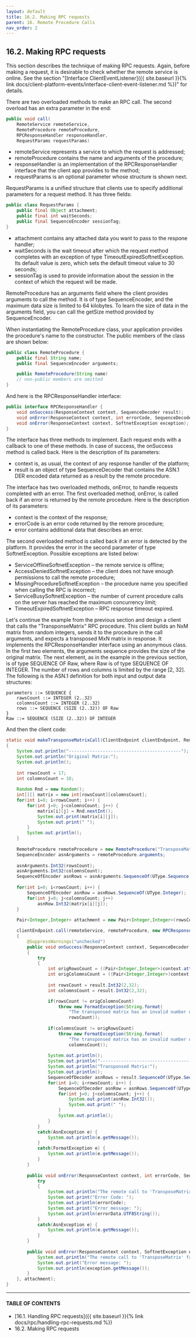 ```yaml
---
layout: default
title: 16.2. Making RPC requests
parent: 16. Remote Procedure Calls
nav_order: 2
---
```


## 16.2. Making RPC requests

This section describes the technique of making RPC requests. Again, before making a request, it is desirable to check whether the remote service is online. See the section "[Interface ClientEventListener]({{ site.baseurl }}{% link docs/client-platform-events/interface-client-event-listener.md %})" for details.  

There are two overloaded methods to make an RPC call. The second overload has an extra parameter in the end:  
```java
public void call(
    RemoteService remoteService,
    RemoteProcedure remoteProcedure,
    RPCResponseHandler responseHandler,
    RequestParams requestParams)
```
*	<span class="param">remoteService</span> represents a service to which the request is addressed;
*	<span class="param">remoteProcedure</span> contains the name and arguments of the procedure;
*	<span class="param">responseHandler</span> is an implementation of the <span class="datatype">RPCResponseHandler</span> interface that the client app provides to the method;  
*	<span class="param">requestParams</span> is an optional parameter whose structure is shown next.  

<span class="datatype">RequestParams</span> is a unified structure that clients use to specify additional parameters for a request method. It has three fields:
```java
public class RequestParams {
	public final Object attachment;
	public final int waitSeconds; 
	public final SequenceEncoder sessionTag;
}
```
*	<span class="field">attachment</span> contains any attached data you want to pass to the respone handler;
*	<span class="field">waitSeconds</span> is the wait timeout after which the request method completes with an exception of type <span class="exception">TimeoutExpiredSoftnetException</span>. Its default value is zero, which sets the default timeout value to 30 seconds;
*	<span class="field">sessionTag</span> is used to provide information about the session in the context of which the request will be made.  

<span class="datatype">RemoteProcedure</span> has an <span class="field">arguments</span> field where the client provides arguments to call the method. It is of type <span class="datatype">SequenceEncoder</span>, and the maximum data size is limited to 64 kilobytes. To learn the size of data in the <span class="field">arguments</span> field, you can call the <span class="method">getSize</span> method provided by <span class="datatype">SequenceEncoder</span>. 

When instantiating the <span class="datatype">RemoteProcedure</span> class, your application provides the procedure's name to the constructor. The public members of the class are shown below:
```java
public class RemoteProcedure {	
    public final String name;
    public final SequenceEncoder arguments;

    public RemoteProcedure(String name)
    // non-public members are omitted
}
```
And here is the <span class="datatype">RPCResponseHandler</span> interface:
```java
public interface RPCResponseHandler {
	void onSuccess(ResponseContext context, SequenceDecoder result);
	void onError(ResponseContext context, int errorCode, SequenceDecoder errorData);
	void onError(ResponseContext context, SoftnetException exception);
}
```

The interface has three methods to implement. Each request ends with a callback to one of these methods. In case of success, the <span class="method">onSuccess</span> method is called back. Here is the description of its parameters:
*	<span class="param">context</span> is, as usual, the context of any response handler of the platform;
*	<span class="param">result</span> is an object of type <span class="datatype">SequenceDecoder</span> that contains the ASN.1 DER encoded data returned as a result by the remote procedure.  

The interface has two overloaded methods, <span class="method">onError</span>, to handle requests completed with an error. The first overloaded method, <span class="method">onError</span>, is called back if an error is returned by the remote procedure. Here is the description of its parameters:
*	<span class="param">context</span> is the context of the response;
*	<span class="param">errorCode</span> is an error code returned by the remore procedure;
*	<span class="param">error</span> contains additional data that describes an error.  

The second overloaded method is called back if an error is detected by the platform. It provides the error in the second parameter of type <span class="exception">SoftnetException</span>. Possible exceptions are listed below:
*	<span class="exception">ServiceOfflineSoftnetException</span> – the remote service is offline; 
*	<span class="exception">AccessDeniedSoftnetException</span> – the client does not have enough permissions to call the remote procedure;
*	<span class="exception">MissingProcedureSoftnetException</span> – the procedure name you specified when calling the RPC is incorrect;
*	<span class="exception">ServiceBusySoftnetException</span> – the number of current procedure calls on the server has reached the maximum concurrency limit;
*	<span class="exception">TimeoutExpiredSoftnetException</span> – RPC response timeout expired.  

Let's continue the example from the previous section and design a client that calls the "TransponseMatrix" RPC procedure. This client builds an NxM matrix from random integers, sends it to the procedure in the call arguments, and expects a transposed MxN matrix in response. It implements the <span class="datatype">RPCResponseHandler</span> interface using an anonymous class. In the first two elements, the arguments sequence provides the size of the original matrix. The next element, as in the example in the previous section, is of type SEQUENCE OF Raw, where Raw is of type SEQUENCE OF INTEGER. The number of rows and columns is limited by the range [2, 32]. The following is the ASN.1 definition for both input and output data structures:
```
parameters ::= SEQUENCE {
	rawsCount ::= INTEGER (2..32)
	colomnsCount ::= INTEGER (2..32)
	rows ::= SEQUENCE (SIZE (2..32)) OF Raw
}
Raw ::= SEQUENCE (SIZE (2..32)) OF INTEGER
```

And then the client code:
```java
static void makeTransponseMatrixCall(ClientEndpoint clientEndpoint, RemoteService remoteService) 
{		
    System.out.println("-------------------------------------------");
    System.out.println("Original Matrix:");
    System.out.println();
	
    int rowsCount = 17;
    int colomnsCount = 10;
		
    Random Rnd = new Random();
    int[][] matrix = new int[rowsCount][colomnsCount]; 
    for(int i=0; i<rowsCount; i++) {			
        for(int j=0; j<colomnsCount; j++) {
            matrix[i][j] = Rnd.nextInt();
            System.out.print(matrix[i][j]);
            System.out.print(" ");
        }
        System.out.println();
    }
		
    RemoteProcedure remoteProcedure = new RemoteProcedure("TransposeMatrix");		
    SequenceEncoder asnArguments = remoteProcedure.arguments;		
		
    asnArguments.Int32(rowsCount);
    asnArguments.Int32(colomnsCount);				
    SequenceOfEncoder asnRows = asnArguments.SequenceOf(UType.Sequence);
		
    for(int i=0; i<rowsCount; i++) {
        SequenceOfEncoder asnRow = asnRows.SequenceOf(UType.Integer);
        for(int j=0; j<colomnsCount; j++)
            asnRow.Int32(matrix[i][j]);
    }		
	
    Pair<Integer,Integer> attachment = new Pair<Integer,Integer>(rowsCount, colomnsCount);

    clientEndpoint.call(remoteService, remoteProcedure, new RPCResponseHandler()
    {
        @SuppressWarnings("unchecked")
        public void onSuccess(ResponseContext context, SequenceDecoder result)
        {
            try
            {				
                int origRowsCount = ((Pair<Integer,Integer>)context.attachment).First;
                int origColomnsCount = ((Pair<Integer,Integer>)context.attachment).Second;
			
                int rowsCount = result.Int32(2,32);
                int colomnsCount = result.Int32(2,32);

                if(rowsCount != origColomnsCount)					
                    throw new FormatException(String.format(
                        "The transponsed matrix has an invalid number of rows %d",
                        rowsCount));
										
                if(colomnsCount != origRowsCount)
                    throw new FormatException(String.format(
                        "The transponsed matrix has an invalid number of colomns %d", 
                        colomnsCount));
					
                System.out.println();
                System.out.println("------------------------------------------");
                System.out.println("Transponsed Matrix:");
                System.out.println();
                SequenceOfDecoder asnRows = result.SequenceOf(UType.Sequence); 
                for(int i=0; i<rowsCount; i++) {
                    SequenceOfDecoder asnRow = asnRows.SequenceOf(UType.Integer);
                    for(int j=0; j<colomnsCount; j++) {
                        System.out.print(asnRow.Int32());
                        System.out.print(" ");
                    }
                    System.out.println();						
                }					
            }
            catch(AsnException e) {
                System.out.println(e.getMessage());					
            }	
            catch(FormatException e) {
                System.out.println(e.getMessage());
            }	
        }
			
        public void onError(ResponseContext context, int errorCode, SequenceDecoder errorData) {
            try
            {
                System.out.println("The remote call to 'TransposeMatrix' failed.");
                System.out.print("Error Code: ");
                System.out.println(errorCode);
                System.out.print("Error message: ");
                System.out.println(errorData.UTF8String());			
            }
            catch(AsnException e) {
                System.out.println(e.getMessage());					
            }
        }
			
        public void onError(ResponseContext context, SoftnetException exception) {
            System.out.println("The remote call to 'TransposeMatrix' failed.");
            System.out.print("Error message: ");
            System.out.println(exception.getMessage());			
        }
    }, attachment);
}
```

---
#### TABLE OF CONTENTS
* [16.1. Handling RPC requests]({{ site.baseurl }}{% link docs/rpc/handling-rpc-requests.md %})
* 16.2. Making RPC requests